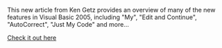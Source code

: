 This new article from Ken Getz provides an overview of many of the new features in Visual Basic 2005, including "My", "Edit and Continue", "AutoCorrect", "Just My Code" and more...

[Check it out here](http://msdn.microsoft.com/vbasic/default.aspx?pull=/library/en-us/dnvs05/html/vbnet2005_preview.asp)